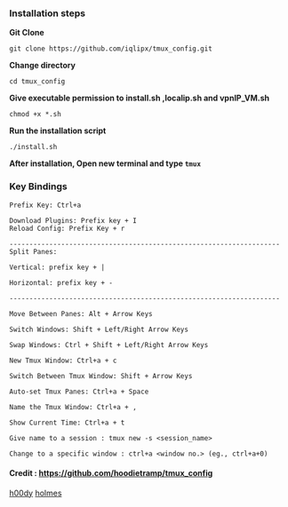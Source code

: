 ### Installation steps


**Git Clone**

```
git clone https://github.com/iqlipx/tmux_config.git
```
**Change directory**

```
cd tmux_config
```

**Give executable permission to install.sh ,localip.sh and vpnIP_VM.sh**

```
chmod +x *.sh
```

**Run the installation script**

```
./install.sh
```

**After installation, Open new terminal and type `tmux`**


### Key Bindings

```
Prefix Key: Ctrl+a

Download Plugins: Prefix key + I
Reload Config: Prefix Key + r

--------------------------------------------------------------------
Split Panes:

Vertical: prefix key + |

Horizontal: prefix key + -

--------------------------------------------------------------------

Move Between Panes: Alt + Arrow Keys

Switch Windows: Shift + Left/Right Arrow Keys

Swap Windows: Ctrl + Shift + Left/Right Arrow Keys

New Tmux Window: Ctrl+a + c

Switch Between Tmux Window: Shift + Arrow Keys

Auto-set Tmux Panes: Ctrl+a + Space

Name the Tmux Window: Ctrl+a + ,

Show Current Time: Ctrl+a + t

Give name to a session : tmux new -s <session_name>

Change to a specific window : ctrl+a <window no.> (eg., ctrl+a+0)
```

#### Credit : https://github.com/hoodietramp/tmux_config
[h00dy](https://github.com/hoodietramp) [holmes](https://github.com/holmes-py)
